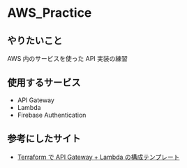 # AWS_Practice

## やりたいこと

AWS 内のサービスを使った API 実装の練習

## 使用するサービス

- API Gateway
- Lambda
- Firebase Authentication

## 参考にしたサイト

- [Terraform で API Gateway + Lambda の構成テンプレート](https://qiita.com/suzuki-navi/items/6a896a6577deaa858210)
